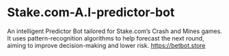 # Stake.com-A.I-predictor-bot
An intelligent Predictor Bot tailored for Stake.com’s Crash and Mines games. It uses pattern-recognition algorithms to help forecast the next round, aiming to improve decision-making and lower risk. https://betbot.store
